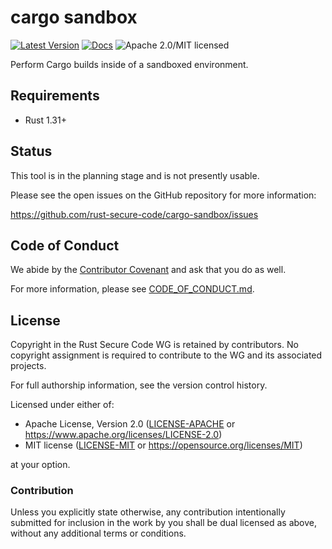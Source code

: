 # cargo sandbox

[![Latest Version][crate-image]][crate-link]
[![Docs][docs-image]][docs-link]
![Apache 2.0/MIT licensed][license-image]

Perform Cargo builds inside of a sandboxed environment.

## Requirements

- Rust 1.31+

## Status

This tool is in the planning stage and is not presently usable.

Please see the open issues on the GitHub repository for more information:

https://github.com/rust-secure-code/cargo-sandbox/issues

## Code of Conduct

We abide by the [Contributor Covenant][cc] and ask that you do as well.

For more information, please see [CODE_OF_CONDUCT.md].

## License

Copyright in the Rust Secure Code WG is retained by contributors.
No copyright assignment is required to contribute to the WG and its
associated projects.

For full authorship information, see the version control history.

Licensed under either of:

 * Apache License, Version 2.0 ([LICENSE-APACHE] or https://www.apache.org/licenses/LICENSE-2.0)
 * MIT license ([LICENSE-MIT] or https://opensource.org/licenses/MIT)

at your option.

### Contribution

Unless you explicitly state otherwise, any contribution intentionally submitted
for inclusion in the work by you shall be dual licensed as above, without any
additional terms or conditions.

[crate-image]: https://img.shields.io/crates/v/cargo-sandbox.svg
[crate-link]: https://crates.io/crates/cargo-sandbox
[docs-image]: https://docs.rs/cargo-sandbox/badge.svg
[docs-link]: https://docs.rs/cargo-sandbox/
[license-image]: https://img.shields.io/badge/license-Apache2.0%2FMIT-blue.svg
[cc]: https://contributor-covenant.org
[CODE_OF_CONDUCT.md]: https://github.com/rust-secure-code/cargo-sandbox//blob/develop/CODE_OF_CONDUCT.md
[LICENSE-APACHE]: https://github.com/rust-secure-code/cargo-sandbox/blob/develop/LICENSE-APACHE
[LICENSE-MIT]: https://github.com/rust-secure-code/cargo-sandbox/blob/develop/LICENSE-MIT
